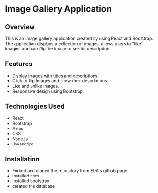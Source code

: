 # Image Gallery Application

## Overview

This is an image gallery application created by using React and Bootstrap. The application displays a collection of images, allows users to "like" images, and can flip the image to see its description.

## Features

- Display images with titles and descriptions.
- Click to flip images and show their descriptions.
- Like and unlike images.
- Responsive design using Bootstrap.

## Technologies Used

- React
- Bootstrap
- Axios
- CSS
- Node.js
- Javascript

## Installation

- Forked and cloned the repository from EDA's github page
- installed npm
- installed bootstrap
- created the database
